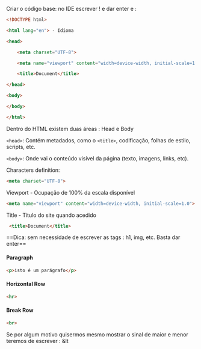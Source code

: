 Criar o código base: no IDE escrever ! e dar enter e : 

```html
<!DOCTYPE html>

<html lang="en"> - Idioma

<head>

    <meta charset="UTF-8">

    <meta name="viewport" content="width=device-width, initial-scale=1.0">

    <title>Document</title>

</head>

<body>

</body>

</html>
```

Dentro do HTML existem duas áreas : Head e Body

`<head>`: Contém metadados, como o `<title>`, codificação, folhas de estilo, scripts, etc.
    
`<body>`: Onde vai o conteúdo visível da página (texto, imagens, links, etc).


Characters definition:
```html
<meta charset="UTF-8">
```

Viewport - Ocupação de 100% da escala disponível
```html
<meta name="viewport" content="width=device-width, initial-scale=1.0">
```

Title - Título do site quando acedido
```html
 <title>Document</title>
```


==Dica: sem necessidade de escrever as tags : h1, img, etc. Basta dar enter== 



#### Paragraph
```html
<p>isto é um parágrafo</p>
```

#### Horizontal Row
```html
<hr>
```

#### Break Row
```html
<br>
```

Se por algum motivo quisermos mesmo mostrar o sinal de maior e menor teremos de escrever : &lt